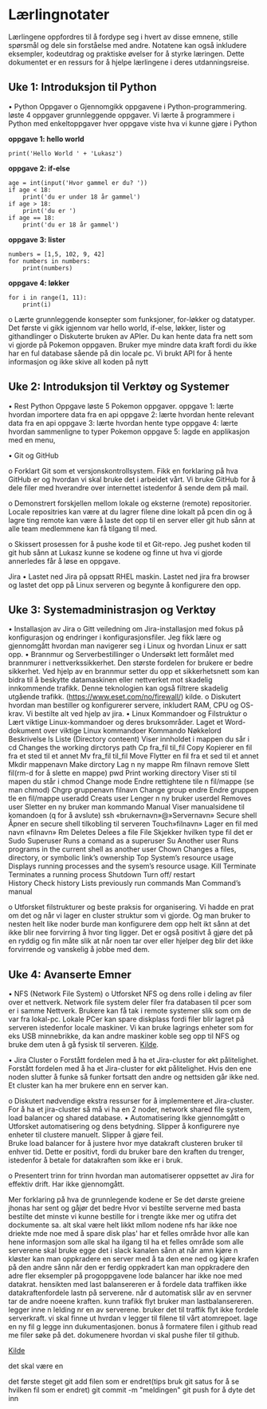 # Lærlingnotater

Lærlingene oppfordres til å fordype seg i hvert av disse emnene, stille spørsmål og dele sin forståelse med andre. Notatene kan også inkludere eksempler, kodeutdrag og praktiske øvelser for å styrke læringen. Dette dokumentet er en ressurs for å hjelpe lærlingene i deres utdanningsreise.

## Uke 1: Introduksjon til Python

•	Python Oppgaver
o	Gjennomgikk oppgavene i Python-programmering.
løste 4 oppgaver grunnleggende oppgaver.
Vi lærte å programmere i Python med enkeltoppgaver
hver oppgave viste hva vi kunne gjøre i Python

**oppgave 1: hello world**
```
print('Hello World ' + 'Lukasz')
```

**oppgave 2: if-else**

```
age = int(input('Hvor gammel er du? '))
if age < 18:
    print('du er under 18 år gammel')
if age > 18:
    print('du er ')
if age == 18:
    print('du er 18 år gammel')
```

**oppgave 3: lister**
```
numbers = [1,5, 102, 9, 42]
for numbers in numbers:
    print(numbers)
```
**oppgave 4: løkker**
```
for i in range(1, 11):
    print(i)
```

o	Lærte grunnleggende konsepter som funksjoner, for-løkker og datatyper.
Det første vi gikk igjennom var hello world, if-else, løkker, lister og githandlinger
o	Diskuterte bruken av APIer.
Du kan hente data fra nett som vi gjorde på Pokemon oppgaven. 
Bruker mye mindre data kraft fordi du ikke har en ful database sående på din locale pc.
Vi brukt API for å hente informasjon og ikke skive all koden på nytt


## Uke 2: Introduksjon til Verktøy og Systemer

•	Rest Python Oppgave
løste 5 Pokemon oppgaver.
oppgave 1: lærte hvordan importere data fra en api
oppgave 2: lærte hvordan hente relevant data fra en api
oppgave 3: lærte hvordan hente type 
oppgave 4: lærte hvordan sammenligne to typer Pokemon
oppgave 5: lagde en applikasjon med en menu,

•	Git og GitHub

o	Forklart Git som et versjonskontrollsystem.
Fikk en forklaring på hva GitHub er og hvordan vi skal bruke det i arbeidet vårt.
Vi bruke GitHub for å dele filer med hverandre over internettet istedenfor å sende dem på mail.

o	Demonstrert forskjellen mellom lokale og eksterne (remote) repositorier.
Locale repositries kan være at du lagrer filene dine lokalt på pcen din og å lagre ting remote kan være å laste det opp til en server eller git hub sånn at alle team medlemmene kan få tilgang til med.

o	Skissert prosessen for å pushe kode til et Git-repo.
Jeg pushet koden til git hub sånn at Lukasz kunne se kodene og finne ut hva vi gjorde annerledes får å løse en oppgave.

Jira
•	Lastet ned Jira på oppsatt RHEL maskin.
Lastet ned jira fra browser og lastet det opp på Linux serveren og begynte å konfigurere den opp.


## Uke 3: Systemadministrasjon og Verktøy

•	Installasjon av Jira
o	Gitt veiledning om Jira-installasjon med fokus på konfigurasjon og endringer i konfigurasjonsfiler.
Jeg fikk lære og gjennomgått hvordan man navigerer seg i Linux og hvordan Linux er satt opp.
•	Brannmur og Serverbestillinger
o	Undersøkt lett formålet med brannmurer i nettverkssikkerhet.
Den største fordelen for brukere er bedre sikkerhet. Ved hjelp av en brannmur setter du opp et sikkerhetsnett som kan bidra til å beskytte datamaskinen eller nettverket mot skadelig innkommende trafikk. Denne teknologien kan også filtrere skadelig utgående trafikk. (https://www.eset.com/no/firewall/) kilde.
o	Diskutert hvordan man bestiller og konfigurerer servere, inkludert RAM, CPU og OS-krav.
Vi bestilte alt ved hjelp av jira.
•	Linux Kommandoer og Filstruktur
o	Lært viktige Linux-kommandoer og deres bruksområder.
Laget et Word-dokument over viktige Linux kommandoer
Kommando	Nøkkelord	Beskrivelse
ls	Liste (Directory conteent)	Viser innholdet i mappen du sår i   
cd		Changes the working dirctorys path
Cp fra_fil til_fil	Copy	Kopierer en fil fra et sted til et annet
Mv fra_fil til_fil	Move	Flytter en fil fra et sed til et annet
Mkdir mappenavn	Make dirctory	Lag n ny mappe
Rm filnavn	remove	Slett fil(rm-d for å slette en mappe)
pwd	Print working directory	Viser sti til mapen du står i
chmod	Change mode	Endre rettightene tile n fil/mappe (se man chmod)
Chgrp gruppenavn filnavn	Change group endre 	Endre gruppen tle en fil/mappe
useradd	Creats user	Lenger n ny bruker
userdel	Removes user	Sletter en ny bruker
man kommando	Manual	Viser manualsidene til komandoen (q for å avslute)
ssh «brukernavn»@»Servernavn»	Secure shell	Åpner en secure shell tilkobling til serveren
Touch»filnavn»		Lager en fil med navn «filnavn»
Rm	Deletes	Delees a file
File		Skjekker hvilken type fil det er
Sudo	Superuser	Runs a comand as a superuser
Su 	Another user	Runs programs in the current shell as another user
Chown		Changes a files, directory, or symbolic link’s ownership
Top 	System’s resource usage	Displays running processes and the sysem’s resource usage.
Kill	Terminate	Terminates a running process
Shutdown	Turn off/ restart	
History	Check history	Lists previously run commands
Man	Command’s manual	
		
		




	

o	Utforsket filstrukturer og beste praksis for organisering.
Vi hadde en prat om det og når vi lager en cluster struktur som vi gjorde. Og man bruker to nesten helt like noder burde man konfigurere dem opp helt ikt sånn at det ikke blir nee forvirring å hvor ting ligger. Det er også positivt å gjøre det på en ryddig og fin måte slik at når noen tar over eller hjelper deg blir det ikke forvirrende og vanskelig å jobbe med dem.











## Uke 4: Avanserte Emner

•	NFS (Network File System)
o	Utforsket NFS og dens rolle i deling av filer over et nettverk.
Network file system deler filer fra databasen til pcer som er i samme Nettverk. Brukere kan få tak i remote systemer slik som om de var fra lokal-pc. Lokale PCer kan spare diskplass fordi filer blir lagret på serveren istedenfor locale maskiner. Vi kan bruke lagrings enheter som for eks USB minnebrikke, da kan andre maskiner koble seg opp til NFS og bruke dem uten å gå fysisk til serveren.
[Kilde](https://ubuntu.com/server/docs/service-nfs). 

•	Jira Cluster
o	Forstått fordelen med å ha et Jira-cluster for økt pålitelighet.
Forstått fordelen med å ha et Jira-cluster for økt pålitelighet. 
Hvis den ene noden slutter å funke så funker fortsatt den andre og nettsiden går ikke ned. 
Et cluster kan ha mer brukere enn en server kan. 

o	Diskutert nødvendige ekstra ressurser for å implementere et Jira-cluster.
For å ha et jira-cluster så må vi ha en 2 noder, network shared file system, load balancer og shared database. 
•	Automatisering Ikke gjennomgått
o	Utforsket automatisering og dens betydning.
Slipper å konfigurere nye enheter til clustere manuelt. Slipper å gjøre feil.  
Bruke load balancer for å justere hvor mye datakraft clusteren bruker til enhver tid. Dette er positivt, fordi du bruker bare den kraften du trenger, istedenfor å betale for datakraften som ikke er i bruk. 

o	Presentert trinn for trinn hvordan man automatiserer oppsettet av Jira for effektiv drift.
Har ikke gjennomgått.


Mer forklaring på hva de grunnlegende kodene er 
Se det dørste greiene jhonas har sent og gåjør det bedre
Hvor vi bestilte serverne med basta bestilte det minste vi kunne bestille for i trengte ikke mer og utifra det dockumente sa.
alt skal være helt likkt mllom nodene 
nfs har ikke noe driekte mde noe med å spare disk plas'
har et felles område hvor alle kan hene informasjon som alle skal ha ilgang til
ha et felles område som alle serverene skal bruke
egge det i slack kanalen sånn at 
når amn kjøre n kløster kan man oppkradere en server med å ta den ene ned og kjøre krafen på den andre sånn når den er ferdig oppkradert kan man oppkradere den adre
fler eksempler på progoppgavene
lode balancer har ikke noe med datakrat. hensikten med last balansereren er å fordele data traffiken ikke datakraftenfordele lastn på serverene. når d  automatisk slår av en servner tar de andre noeene kraften. kunn trafikk flyt bruker man lastbalansereren. legger inne n lelding nr en av serverene. bruker det til traffik flyt ikke fordele serverkraft.
vi skal finne ut hvrdan v legger til filene til vårt atomrepoet. lage en ny fil g legge inn dukumentasjonen.
bonus å formatere filen i github read me filer søke på det. 
dokumenere hvordan vi skal pushe filer til github.

[Kilde](https://docs.github.com/en/get-started/writing-on-github/getting-started-with-writing-and-formatting-on-github/basic-writing-and-formatting-syntax)

det skal være en
 
det første steget 
git add filen som er endret(tips bruk git satus for å se hvilken fil som er endret)
git commit -m "meldingen" 
git push for å dyte det inn


